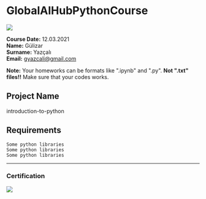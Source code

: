 # GlobalAIHubPythonCourse
![](img/newlogo.png)

**Course Date:** 12.03.2021  
**Name:** Gülizar  
**Surname:** Yazçalı  
**Email:** gyazcali@gmail.com  

**Note:** Your homeworks can be formats like ".ipynb" and ".py". **Not ".txt" files!!** Make sure that your codes works.  

## Project Name
introduction-to-python

## Requirements
```
Some python libraries
Some python libraries
Some python libraries
```
---

### Certification
![](img/TopLearnerCertificate.png)


